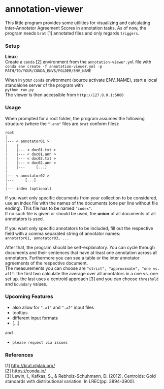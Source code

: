 # annotation-viewer
This little program provides some utilities for visualizing and calculating Inter-Annotator Agreement Scores
 in annotation tasks. As of now, the program needs `brat` [1] annotated files and only regards `triggers`.

### Setup
**Linux**:  
Create a `conda` [2] environment from the `annotation-viewer.yml` file with  
`conda env create -f annotation-viewer.yml -p PATH/TO/YOUR/CONDA_ENVS/FOLDER/ENV_NAME`

When in your `conda` environment (source activate ENV_NAME), start a local standalone server of the program with  
`python run.py`  
The viewer is then accessible from `http://127.0.0.1:5000`

### Usage
When prompted for a root folder, the program assumes the following structure
(where the `".ann"` files are `brat` conform files):  
```
root
|
|--- < annotator01 >
|    |
|    |--- < doc01.txt >
|    |--- < doc01.ann >
|    |--- < doc02.txt >
|    |--- < doc02.ann >
|    |---     [...]
|
|--- < annotator02 >
|---     [...]
|
|--- index (optional)
```
If you want only specific documents from your collection to be considered, use an index file with the names
of the documents (one per line without file ending). This file has to be named `"index"`.  
If no such file is given or should be used, the **union** of all documents of all annotators is used.

If you want only specific annotators to be included, fill out the respective field
with a comma separated string of annotator names:  
`annotator01, annotator03, ...`

After that, the program should be self-explanatory. You can cycle through documents
and their sentences that have at least one annotation across all annotators. Furthermore you can see a table
or the inter annotator agreements of the respective document.  
The measurements you can choose are `"strict", "approximate", "one vs. all"`.
the first two calculate the average over all annotators in a one vs. one set up.
the last uses a centroid approach [3] and you can choose `threshold` and `boundary` values.

### Upcoming Features
- also allow for `".a1"` and `".a2"` input files
- tooltips
- different input formats
- [...]

and  

- `please request via issues`

### References
[1] http://brat.nlplab.org/  
[2] https://conda.io/  
[3] Lewin, I., Kafkas, S., & Rebholz-Schuhmann, D. (2012). Centroids: Gold standards with distributional variation. In LREC(pp. 3894-3900).

